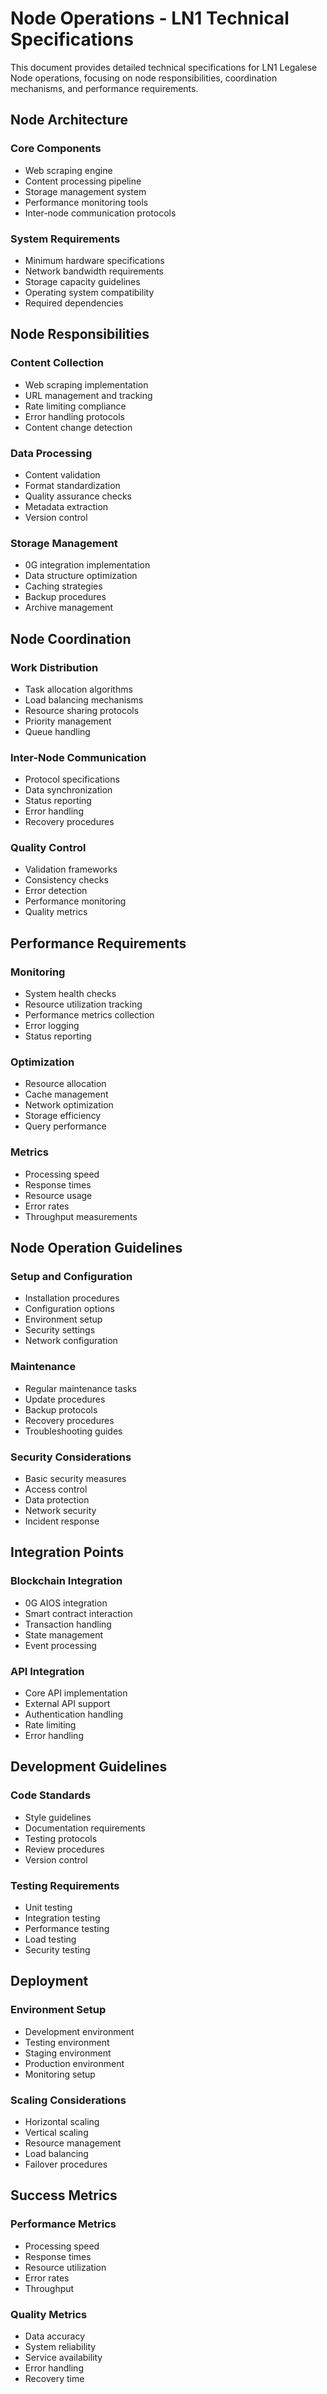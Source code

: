 # Node Operations - LN1 Technical Specifications

This document provides detailed technical specifications for LN1 Legalese Node operations, focusing on node responsibilities, coordination mechanisms, and performance requirements.

## Node Architecture

### Core Components
- Web scraping engine
- Content processing pipeline
- Storage management system
- Performance monitoring tools
- Inter-node communication protocols

### System Requirements
- Minimum hardware specifications
- Network bandwidth requirements
- Storage capacity guidelines
- Operating system compatibility
- Required dependencies

## Node Responsibilities

### Content Collection
- Web scraping implementation
- URL management and tracking
- Rate limiting compliance
- Error handling protocols
- Content change detection

### Data Processing
- Content validation
- Format standardization
- Quality assurance checks
- Metadata extraction
- Version control

### Storage Management
- 0G integration implementation
- Data structure optimization
- Caching strategies
- Backup procedures
- Archive management

## Node Coordination

### Work Distribution
- Task allocation algorithms
- Load balancing mechanisms
- Resource sharing protocols
- Priority management
- Queue handling

### Inter-Node Communication
- Protocol specifications
- Data synchronization
- Status reporting
- Error handling
- Recovery procedures

### Quality Control
- Validation frameworks
- Consistency checks
- Error detection
- Performance monitoring
- Quality metrics

## Performance Requirements

### Monitoring
- System health checks
- Resource utilization tracking
- Performance metrics collection
- Error logging
- Status reporting

### Optimization
- Resource allocation
- Cache management
- Network optimization
- Storage efficiency
- Query performance

### Metrics
- Processing speed
- Response times
- Resource usage
- Error rates
- Throughput measurements

## Node Operation Guidelines

### Setup and Configuration
- Installation procedures
- Configuration options
- Environment setup
- Security settings
- Network configuration

### Maintenance
- Regular maintenance tasks
- Update procedures
- Backup protocols
- Recovery procedures
- Troubleshooting guides

### Security Considerations
- Basic security measures
- Access control
- Data protection
- Network security
- Incident response

## Integration Points

### Blockchain Integration
- 0G AIOS integration
- Smart contract interaction
- Transaction handling
- State management
- Event processing

### API Integration
- Core API implementation
- External API support
- Authentication handling
- Rate limiting
- Error handling

## Development Guidelines

### Code Standards
- Style guidelines
- Documentation requirements
- Testing protocols
- Review procedures
- Version control

### Testing Requirements
- Unit testing
- Integration testing
- Performance testing
- Load testing
- Security testing

## Deployment

### Environment Setup
- Development environment
- Testing environment
- Staging environment
- Production environment
- Monitoring setup

### Scaling Considerations
- Horizontal scaling
- Vertical scaling
- Resource management
- Load balancing
- Failover procedures

## Success Metrics

### Performance Metrics
- Processing speed
- Response times
- Resource utilization
- Error rates
- Throughput

### Quality Metrics
- Data accuracy
- System reliability
- Service availability
- Error handling
- Recovery time
